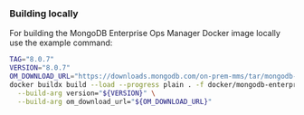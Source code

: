 ### Building locally

For building the MongoDB Enterprise Ops Manager Docker image locally use the example command:

```bash
TAG="8.0.7"
VERSION="8.0.7"
OM_DOWNLOAD_URL="https://downloads.mongodb.com/on-prem-mms/tar/mongodb-mms-8.0.7.500.20250505T1426Z.tar.gz"
docker buildx build --load --progress plain . -f docker/mongodb-enterprise-ops-manager/Dockerfile -t "${TAG}" \
  --build-arg version="${VERSION}" \
  --build-arg om_download_url="${OM_DOWNLOAD_URL}"
```
